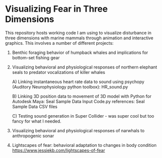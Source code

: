 # Visualizing Fear in Three Dimensions

This repository hosts working code I am using to visualize disturbance in three dimensions with marine mammals through animation and interactive graphics. This involves a number of different projects:

1) Benthic foraging behavior of humpback whales and implications for bottom-set fishing gear
2) Visualizing behavioral and physiological responses of northern elephant seals to predator vocalizations of killer whales
      
      A) Linking instantaneous heart rate data to sound using psychopy (Auditory Neurophysiology python toolbox):
      HR_sound.py

      B) Linking 3D position data to movement of 3D model with Python for Autodesk Maya:
      Seal Sample Data Input Code.py
      references: Seal Sample Data CSV files
      
      C) Testing sound generation in Super Collider - was super cool but too fancy for what I needed.
      
4) Visualizing behavioral and physiological responses of narwhals to anthropogenic sonar
5) Lightscapes of fear: behavioral adaptation to changes in body condition
https://www.jessiekb.com/lightscapes-of-fear
